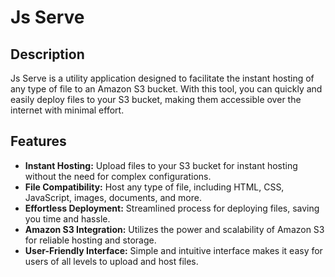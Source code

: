 # Js Serve

## Description
Js Serve is a utility application designed to facilitate the instant hosting of any type of file to an Amazon S3 bucket. With this tool, you can quickly and easily deploy files to your S3 bucket, making them accessible over the internet with minimal effort.

## Features
- **Instant Hosting:** Upload files to your S3 bucket for instant hosting without the need for complex configurations.
- **File Compatibility:** Host any type of file, including HTML, CSS, JavaScript, images, documents, and more.
- **Effortless Deployment:** Streamlined process for deploying files, saving you time and hassle.
- **Amazon S3 Integration:** Utilizes the power and scalability of Amazon S3 for reliable hosting and storage.
- **User-Friendly Interface:** Simple and intuitive interface makes it easy for users of all levels to upload and host files.



